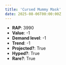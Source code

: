```yaml
---
title: 'Cursed Mummy Mask'
date: 2025-08-06T00:00:00Z
---
```

- **RAP**: 3990
- **Value**: -1
- **Demand level**: -1
- **Trend**: -1
- **Projected?**: True
- **Hyped?**: True
- **Rare?**: True

